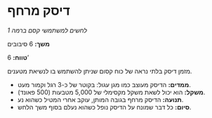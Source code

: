 # דיסק מרחף

*לחשים למשתמשי קסם ברמה 1*

**משך:** 6 סיבובים

**טווח:** 6’

מזמן דיסק בלתי נראה של כוח קסום שניתן להשתמש בו לנשיאת מטענים.

- **ממדים:** הדיסק מעוצב כמו מגן עגול: בקוטר של כ-3 רגל וקמור מעט.
- **משקל:** הוא יכול לשאת משקל מקסימלי של 5,000 מטבעות (500 פאונד).
- **תנועה:** הדיסק מרחף בגובה המותן, עוקב אחרי המטיל כשהוא נע.
- **סיום:** כל דבר שמונח על הדיסק נופל כשהוא נעלם בסוף משך הלחש.